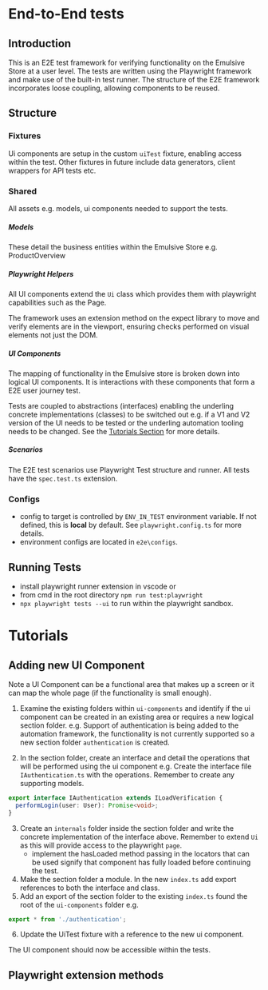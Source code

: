 # End-to-End tests
## Introduction
This is an E2E test framework for verifying functionality on the Emulsive Store at a user level. The tests are written using the Playwright framework and make use of the built-in test runner. The structure of the E2E framework incorporates loose coupling, allowing components to be reused.

## Structure
### Fixtures
Ui components are setup in the custom `uiTest` fixture, enabling access within the test. Other fixtures in future include data generators, client wrappers for API tests etc.

### Shared
All assets e.g. models, ui components needed to support the tests.

##### ___Models___
These detail the business entities within the Emulsive Store e.g. ProductOverview

##### ___Playwright Helpers___
All UI components extend the `Ui` class which provides them with playwright capabilities such as the Page.

The framework uses an extension method on the expect library to move and verify elements are in the viewport, ensuring checks performed on visual elements not just the DOM.

##### ___UI Components___
The mapping of functionality in the Emulsive store is broken down into logical UI components. It is interactions with these components that form a E2E user journey test.

Tests are coupled to abstractions (interfaces) enabling the underling concrete implementations (classes) to be switched out e.g. if a V1 and V2 version of the UI needs to be tested or the underling automation tooling needs to be changed. See the [Tutorials Section](#Tutorials) for more details.

##### ___Scenarios___
The E2E test scenarios use Playwright Test structure and runner. All tests have the `spec.test.ts` extension.

### Configs
- config to target is controlled by `ENV_IN_TEST` environment variable. If not defined, this is __local__ by default. See `playwright.config.ts` for more details.
- environment configs are located in `e2e\configs`.

## Running Tests
- install playwright runner extension in vscode
or 
- from cmd in the root directory `npm run test:playwright`
- `npx playwright tests --ui` to run within the playwright sandbox.

# Tutorials
## Adding new UI Component
Note a UI Component can be a functional area that makes up a screen or it can map the whole page (if the functionality is small enough).
1. Examine the existing folders within `ui-components` and identify if the ui component can be created in an existing area or requires a new logical section folder.
  e.g. Support of authentication is being added to the automation framework, the functionality is not currently supported so a new section folder `authentication` is created.

2. In the section folder, create an interface and detail the operations that will be performed using the ui component
  e.g. Create the interface file `IAuthentication.ts` with the operations. Remember to create any supporting models.
  ```typescript
  export interface IAuthentication extends ILoadVerification {
    performLogin(user: User): Promise<void>;
  }
  ```
3. Create an `internals` folder inside the section folder and write the concrete implementation of the interface above. Remember to extend `Ui` as this will provide access to the playwright `page`.
   - implement the hasLoaded method passing in the locators that can be used signify that component has fully loaded before continuing the test.
4. Make the section folder a module. In the new `index.ts` add export references to both the interface and class.
5. Add an export of the section folder to the existing `index.ts` found the root of the `ui-components` folder
  e.g. 
  ``` typescript
  export * from './authentication';
  ```
6. Update the UiTest fixture with a reference to the new ui component.

The UI component should now be accessible within the tests.

## Playwright extension methods